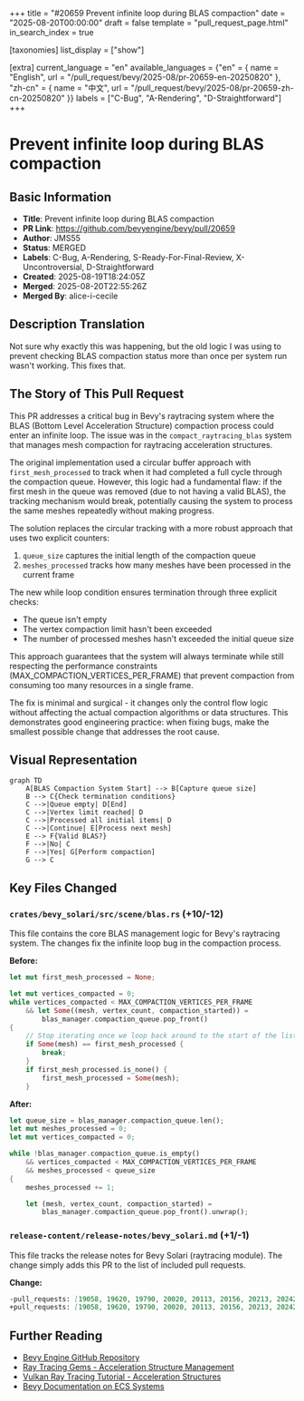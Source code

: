 +++
title = "#20659 Prevent infinite loop during BLAS compaction"
date = "2025-08-20T00:00:00"
draft = false
template = "pull_request_page.html"
in_search_index = true

[taxonomies]
list_display = ["show"]

[extra]
current_language = "en"
available_languages = {"en" = { name = "English", url = "/pull_request/bevy/2025-08/pr-20659-en-20250820" }, "zh-cn" = { name = "中文", url = "/pull_request/bevy/2025-08/pr-20659-zh-cn-20250820" }}
labels = ["C-Bug", "A-Rendering", "D-Straightforward"]
+++

# Prevent infinite loop during BLAS compaction

## Basic Information
- **Title**: Prevent infinite loop during BLAS compaction
- **PR Link**: https://github.com/bevyengine/bevy/pull/20659
- **Author**: JMS55
- **Status**: MERGED
- **Labels**: C-Bug, A-Rendering, S-Ready-For-Final-Review, X-Uncontroversial, D-Straightforward
- **Created**: 2025-08-19T18:24:05Z
- **Merged**: 2025-08-20T22:55:26Z
- **Merged By**: alice-i-cecile

## Description Translation
Not sure why exactly this was happening, but the old logic I was using to prevent checking BLAS compaction status more than once per system run wasn't working. This fixes that.

## The Story of This Pull Request

This PR addresses a critical bug in Bevy's raytracing system where the BLAS (Bottom Level Acceleration Structure) compaction process could enter an infinite loop. The issue was in the `compact_raytracing_blas` system that manages mesh compaction for raytracing acceleration structures.

The original implementation used a circular buffer approach with `first_mesh_processed` to track when it had completed a full cycle through the compaction queue. However, this logic had a fundamental flaw: if the first mesh in the queue was removed (due to not having a valid BLAS), the tracking mechanism would break, potentially causing the system to process the same meshes repeatedly without making progress.

The solution replaces the circular tracking with a more robust approach that uses two explicit counters:
1. `queue_size` captures the initial length of the compaction queue
2. `meshes_processed` tracks how many meshes have been processed in the current frame

The new while loop condition ensures termination through three explicit checks:
- The queue isn't empty
- The vertex compaction limit hasn't been exceeded
- The number of processed meshes hasn't exceeded the initial queue size

This approach guarantees that the system will always terminate while still respecting the performance constraints (MAX_COMPACTION_VERTICES_PER_FRAME) that prevent compaction from consuming too many resources in a single frame.

The fix is minimal and surgical - it changes only the control flow logic without affecting the actual compaction algorithms or data structures. This demonstrates good engineering practice: when fixing bugs, make the smallest possible change that addresses the root cause.

## Visual Representation

```mermaid
graph TD
    A[BLAS Compaction System Start] --> B[Capture queue size]
    B --> C{Check termination conditions}
    C -->|Queue empty| D[End]
    C -->|Vertex limit reached| D
    C -->|Processed all initial items| D
    C -->|Continue| E[Process next mesh]
    E --> F{Valid BLAS?}
    F -->|No| C
    F -->|Yes| G[Perform compaction]
    G --> C
```

## Key Files Changed

### `crates/bevy_solari/src/scene/blas.rs` (+10/-12)

This file contains the core BLAS management logic for Bevy's raytracing system. The changes fix the infinite loop bug in the compaction process.

**Before:**
```rust
let mut first_mesh_processed = None;

let mut vertices_compacted = 0;
while vertices_compacted < MAX_COMPACTION_VERTICES_PER_FRAME
    && let Some((mesh, vertex_count, compaction_started)) =
        blas_manager.compaction_queue.pop_front()
{
    // Stop iterating once we loop back around to the start of the list
    if Some(mesh) == first_mesh_processed {
        break;
    }
    if first_mesh_processed.is_none() {
        first_mesh_processed = Some(mesh);
    }
```

**After:**
```rust
let queue_size = blas_manager.compaction_queue.len();
let mut meshes_processed = 0;
let mut vertices_compacted = 0;

while !blas_manager.compaction_queue.is_empty()
    && vertices_compacted < MAX_COMPACTION_VERTICES_PER_FRAME
    && meshes_processed < queue_size
{
    meshes_processed += 1;

    let (mesh, vertex_count, compaction_started) =
        blas_manager.compaction_queue.pop_front().unwrap();
```

### `release-content/release-notes/bevy_solari.md` (+1/-1)

This file tracks the release notes for Bevy Solari (raytracing module). The change simply adds this PR to the list of included pull requests.

**Change:**
```markdown
-pull_requests: [19058, 19620, 19790, 20020, 20113, 20156, 20213, 20242, 20259, 20406, 20457, 20580, 20596, 20622]
+pull_requests: [19058, 19620, 19790, 20020, 20113, 20156, 20213, 20242, 20259, 20406, 20457, 20580, 20596, 20622, 20659]
```

## Further Reading

- [Bevy Engine GitHub Repository](https://github.com/bevyengine/bevy)
- [Ray Tracing Gems - Acceleration Structure Management](http://www.realtimerendering.com/raytracinggems/rtg2/index.html)
- [Vulkan Ray Tracing Tutorial - Acceleration Structures](https://nvpro-samples.github.io/vk_raytracing_tutorial_KHR/)
- [Bevy Documentation on ECS Systems](https://bevyengine.org/learn/book/getting-started/ecs/)